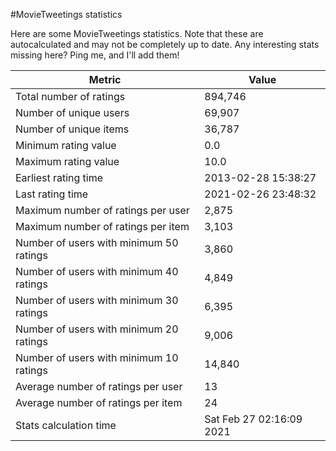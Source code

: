 #MovieTweetings statistics

Here are some MovieTweetings statistics. Note that these are autocalculated and may not be completely up to date. Any interesting stats missing here? Ping me, and I'll add them!

Metric | Value
--- | ---
Total number of ratings                 | 894,746
Number of unique users                  | 69,907
Number of unique items                  | 36,787
Minimum rating value                    | 0.0
Maximum rating value                    | 10.0
Earliest rating time                    | 2013-02-28 15:38:27
Last rating time                        | 2021-02-26 23:48:32
Maximum number of ratings per user      | 2,875
Maximum number of ratings per item      | 3,103
Number of users with minimum 50 ratings | 3,860
Number of users with minimum 40 ratings | 4,849
Number of users with minimum 30 ratings | 6,395
Number of users with minimum 20 ratings | 9,006
Number of users with minimum 10 ratings | 14,840
Average number of ratings per user      | 13
Average number of ratings per item      | 24
Stats calculation time                  | Sat Feb 27 02:16:09 2021


